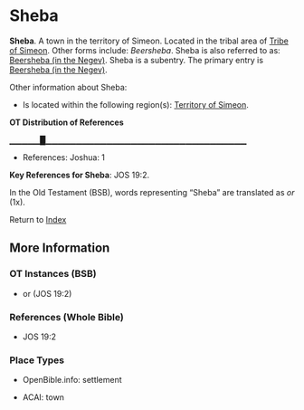 # Sheba
**Sheba**. 
A town in the territory of Simeon. 
Located in the tribal area of [Tribe of Simeon](../../../groups/md/acai/Simeon.md). 
Other forms include: 
*Beersheba*. 
Sheba is also referred to as: 
[Beersheba (in the Negev)](Beersheba.md). 
Sheba is a subentry. The primary entry is 
[Beersheba (in the Negev)](Beersheba.md). 




Other information about Sheba:


* Is located within the following region(s): 
[Territory of Simeon](TerritoryOfSimeon.md). 


**OT Distribution of References**

▁▁▁▁▁█▁▁▁▁▁▁▁▁▁▁▁▁▁▁▁▁▁▁▁▁▁▁▁▁▁▁▁▁▁▁▁▁▁
* References: Joshua: 1



**Key References for Sheba**: 
JOS 19:2. 


In the Old Testament (BSB), words representing “Sheba” are translated as 
*or* (1x). 




Return to [Index](00-Index.md)

## More Information

### OT Instances (BSB)

* or (JOS 19:2)



### References (Whole Bible)

* JOS 19:2


### Place Types

* OpenBible.info: settlement

* ACAI: town




